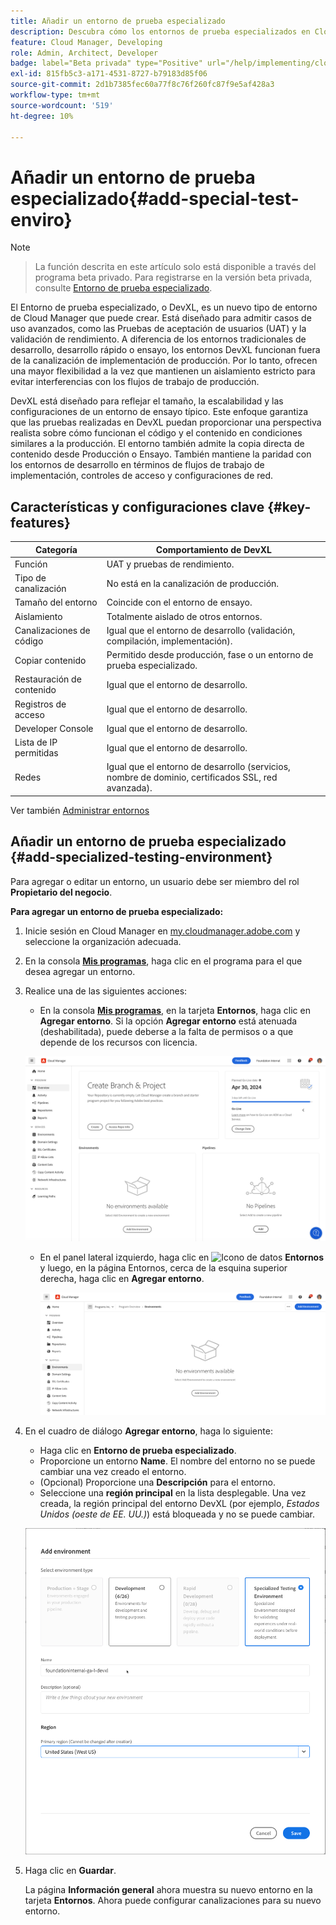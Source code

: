 ```yaml
---
title: Añadir un entorno de prueba especializado
description: Descubra cómo los entornos de prueba especializados en Cloud Manager proporcionan un espacio dedicado para validar funciones en condiciones casi de producción, ideal para pruebas de estrés y comprobaciones avanzadas previas a la implementación.
feature: Cloud Manager, Developing
role: Admin, Architect, Developer
badge: label="Beta privada" type="Positive" url="/help/implementing/cloud-manager/release-notes/current.md#gitlab-bitbucket"
exl-id: 815fb5c3-a171-4531-8727-b79183d85f06
source-git-commit: 2d1b7385fec60a77f8c76f260fc87f9e5af428a3
workflow-type: tm+mt
source-wordcount: '519'
ht-degree: 10%

---
```


# Añadir un entorno de prueba especializado{#add-special-test-enviro}

>[!NOTE]
>
>>La función descrita en este artículo solo está disponible a través del programa beta privado. Para registrarse en la versión beta privada, consulte [Entorno de prueba especializado](/help/implementing/cloud-manager/release-notes/current.md#specialized-test-environment).

El Entorno de prueba especializado, o DevXL, es un nuevo tipo de entorno de Cloud Manager que puede crear. Está diseñado para admitir casos de uso avanzados, como las Pruebas de aceptación de usuarios (UAT) y la validación de rendimiento. A diferencia de los entornos tradicionales de desarrollo, desarrollo rápido o ensayo, los entornos DevXL funcionan fuera de la canalización de implementación de producción. Por lo tanto, ofrecen una mayor flexibilidad a la vez que mantienen un aislamiento estricto para evitar interferencias con los flujos de trabajo de producción.

DevXL está diseñado para reflejar el tamaño, la escalabilidad y las configuraciones de un entorno de ensayo típico. Este enfoque garantiza que las pruebas realizadas en DevXL puedan proporcionar una perspectiva realista sobre cómo funcionan el código y el contenido en condiciones similares a la producción. El entorno también admite la copia directa de contenido desde Producción o Ensayo. También mantiene la paridad con los entornos de desarrollo en términos de flujos de trabajo de implementación, controles de acceso y configuraciones de red.

## Características y configuraciones clave {#key-features}

| Categoría | Comportamiento de DevXL |
| --- | --- |
| Función | UAT y pruebas de rendimiento. |
| Tipo de canalización | No está en la canalización de producción. |
| Tamaño del entorno | Coincide con el entorno de ensayo. |
| Aislamiento | Totalmente aislado de otros entornos. |
| Canalizaciones de código | Igual que el entorno de desarrollo (validación, compilación, implementación). |
| Copiar contenido | Permitido desde producción, fase o un entorno de prueba especializado. |
| Restauración de contenido | Igual que el entorno de desarrollo. |
| Registros de acceso | Igual que el entorno de desarrollo. |
| Developer Console | Igual que el entorno de desarrollo. |
| Lista de IP permitidas | Igual que el entorno de desarrollo. |
| Redes | Igual que el entorno de desarrollo (servicios, nombre de dominio, certificados SSL, red avanzada). |

Ver también [Administrar entornos](/help/implementing/cloud-manager/manage-environments.md)

## Añadir un entorno de prueba especializado {#add-specialized-testing-environment}

Para agregar o editar un entorno, un usuario debe ser miembro del rol **Propietario del negocio**.

**Para agregar un entorno de prueba especializado:**

1. Inicie sesión en Cloud Manager en [my.cloudmanager.adobe.com](https://my.cloudmanager.adobe.com/) y seleccione la organización adecuada.

1. En la consola **[Mis programas](/help/implementing/cloud-manager/navigation.md#my-programs)**, haga clic en el programa para el que desea agregar un entorno.

1. Realice una de las siguientes acciones:

   * En la consola **[Mis programas](/help/implementing/cloud-manager/navigation.md#my-programs)**, en la tarjeta **Entornos**, haga clic en **Agregar entorno**.
Si la opción **Agregar entorno** está atenuada (deshabilitada), puede deberse a la falta de permisos o a que depende de los recursos con licencia.

   ![Tarjeta Entornos](assets/no-environments.png)

   * En el panel lateral izquierdo, haga clic en ![Icono de datos](https://spectrum.adobe.com/static/icons/workflow_18/Smock_Data_18_N.svg) **Entornos** y luego, en la página Entornos, cerca de la esquina superior derecha, haga clic en **Agregar entorno**.

     ![Pestaña Entornos](assets/environments-tab.png)

1. En el cuadro de diálogo **Agregar entorno**, haga lo siguiente:

   * Haga clic en **Entorno de prueba especializado**.
   * Proporcione un entorno **Name**. El nombre del entorno no se puede cambiar una vez creado el entorno.
   * (Opcional) Proporcione una **Descripción** para el entorno.
   * Seleccione una **región principal** en la lista desplegable. Una vez creada, la región principal del entorno DevXL (por ejemplo, *Estados Unidos (oeste de EE. UU.)*) está bloqueada y no se puede cambiar.

   ![Cuadro de diálogo Añadir entorno con el botón de opción Entorno de prueba especializado seleccionado](assets/specialized-test-environment.png)

1. Haga clic en **Guardar**.

   La página **Información general** ahora muestra su nuevo entorno en la tarjeta **Entornos**. Ahora puede configurar canalizaciones para su nuevo entorno.
